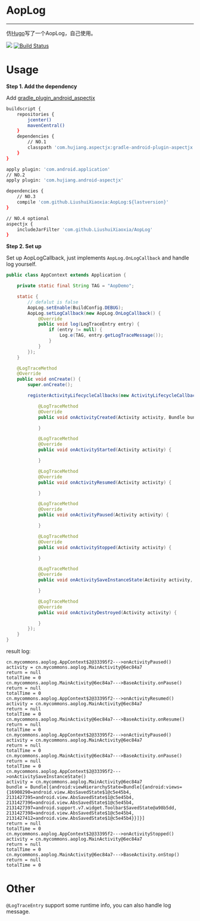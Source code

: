 # AopLog

---

仿[Hugo](https://github.com/JakeWharton/hugo)写了一个AopLog，自己使用。

[![](https://jitpack.io/v/LiushuiXiaoxia/AopLog.svg)](https://jitpack.io/#LiushuiXiaoxia/AopLog)
[![Build Status](https://travis-ci.org/LiushuiXiaoxia/AopLog.svg?branch=master)](https://travis-ci.org/LiushuiXiaoxia/AopLog)

# Usage

**Step 1. Add the dependency**

Add [gradle_plugin_android_aspectjx](https://github.com/HujiangTechnology/gradle_plugin_android_aspectjx)

```sh
buildscript {
    repositories {
        jcenter()
        mavenCentral()
    }
    dependencies {
        // NO.1
        classpath 'com.hujiang.aspectjx:gradle-android-plugin-aspectjx:1.0.8'
    }
}

apply plugin: 'com.android.application'
// NO.2
apply plugin: 'com.hujiang.android-aspectjx'

dependencies {
    // NO.3
    compile 'com.github.LiushuiXiaoxia:AopLog:${lastversion}'
}

// NO.4 optional
aspectjx {
    includeJarFilter 'com.github.LiushuiXiaoxia/AopLog'
}
```

**Step 2. Set up**

Set up AopLogCallback, just implements `AopLog.OnLogCallback` and handle log yourself.

```java
public class AppContext extends Application {

    private static final String TAG = "AopDemo";

    static {
        // defalut is false
        AopLog.setEnable(BuildConfig.DEBUG);
        AopLog.setLogCallback(new AopLog.OnLogCallback() {
            @Override
            public void log(LogTraceEntry entry) {
                if (entry != null) {
                    Log.e(TAG, entry.getLogTraceMessage());
                }
            }
        });
    }

    @LogTraceMethod
    @Override
    public void onCreate() {
        super.onCreate();

        registerActivityLifecycleCallbacks(new ActivityLifecycleCallbacks() {

            @LogTraceMethod
            @Override
            public void onActivityCreated(Activity activity, Bundle bundle) {

            }

            @LogTraceMethod
            @Override
            public void onActivityStarted(Activity activity) {

            }

            @LogTraceMethod
            @Override
            public void onActivityResumed(Activity activity) {

            }

            @LogTraceMethod
            @Override
            public void onActivityPaused(Activity activity) {

            }

            @LogTraceMethod
            @Override
            public void onActivityStopped(Activity activity) {

            }

            @LogTraceMethod
            @Override
            public void onActivitySaveInstanceState(Activity activity, Bundle bundle) {

            }

            @LogTraceMethod
            @Override
            public void onActivityDestroyed(Activity activity) {

            }
        });
    }
}
```

result log:

```
cn.mycommons.aoplog.AppContext$2@33395f2--->onActivityPaused()
activity = cn.mycommons.aoplog.MainActivity@6ec84a7
return = null
totalTime = 0
cn.mycommons.aoplog.MainActivity@6ec84a7--->BaseActivity.onPause()
return = null
totalTime = 0
cn.mycommons.aoplog.AppContext$2@33395f2--->onActivityResumed()
activity = cn.mycommons.aoplog.MainActivity@6ec84a7
return = null
totalTime = 0
cn.mycommons.aoplog.MainActivity@6ec84a7--->BaseActivity.onResume()
return = null
totalTime = 0
cn.mycommons.aoplog.AppContext$2@33395f2--->onActivityPaused()
activity = cn.mycommons.aoplog.MainActivity@6ec84a7
return = null
totalTime = 0
cn.mycommons.aoplog.MainActivity@6ec84a7--->BaseActivity.onPause()
return = null
totalTime = 0
cn.mycommons.aoplog.AppContext$2@33395f2--->onActivitySaveInstanceState()
activity = cn.mycommons.aoplog.MainActivity@6ec84a7
bundle = Bundle[{android:viewHierarchyState=Bundle[{android:views={16908290=android.view.AbsSavedState$1@c5e45b4, 2131427395=android.view.AbsSavedState$1@c5e45b4, 2131427396=android.view.AbsSavedState$1@c5e45b4, 2131427397=android.support.v7.widget.Toolbar$SavedState@a98b5dd, 2131427398=android.view.AbsSavedState$1@c5e45b4, 2131427412=android.view.AbsSavedState$1@c5e45b4}}]}]
return = null
totalTime = 0
cn.mycommons.aoplog.AppContext$2@33395f2--->onActivityStopped()
activity = cn.mycommons.aoplog.MainActivity@6ec84a7
return = null
totalTime = 0
cn.mycommons.aoplog.MainActivity@6ec84a7--->BaseActivity.onStop()
return = null
totalTime = 0
```

# Other

`@LogTraceEntry` support some runtime info, you can also handle log message.
